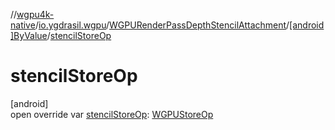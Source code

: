 //[wgpu4k-native](../../../../index.md)/[io.ygdrasil.wgpu](../../index.md)/[WGPURenderPassDepthStencilAttachment](../index.md)/[[android]ByValue](index.md)/[stencilStoreOp](stencil-store-op.md)

# stencilStoreOp

[android]\
open override var [stencilStoreOp](stencil-store-op.md): [WGPUStoreOp](../../-w-g-p-u-store-op/index.md)